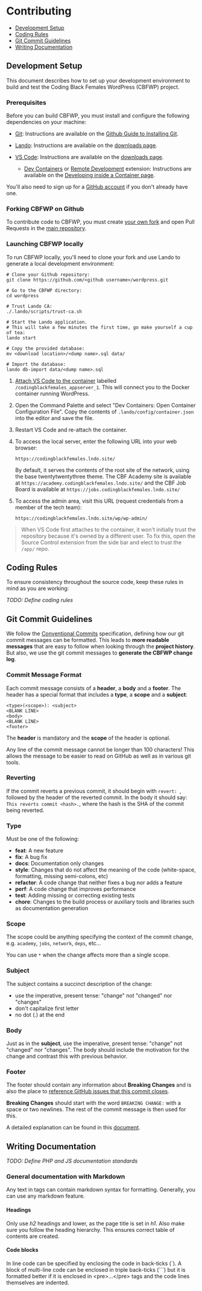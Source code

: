 # Contributing

* [Development Setup](#setup)
* [Coding Rules](#rules)
* [Git Commit Guidelines](#commits)
* [Writing Documentation](#documentation)

## <a name="setup"></a> Development Setup

This document describes how to set up your development environment to build and test the Coding Black Females WordPress (CBFWP) project.

### Prerequisites

Before you can build CBFWP, you must install and configure the following dependencies on your machine:

* [Git](https://git-scm.com): Instructions are available on the [Github Guide to Installing Git](https://github.com/git-guides/install-git).

* [Lando](https://lando.dev): Instructions are available on the [downloads page](https://lando.dev/download).

* [VS Code](https://code.visualstudio.com): Instructions are available on the [downloads page](https://code.visualstudio.com/download).

  * [Dev Containers](https://marketplace.visualstudio.com/items?itemName=ms-vscode-remote.remote-containers) or [Remote Development](https://marketplace.visualstudio.com/items?itemName=ms-vscode-remote.vscode-remote-extensionpack) extension: Instructions are available on the [Developing inside a Container page](https://code.visualstudio.com/docs/devcontainers/containers).

You'll also need to sign up for a [GitHub account](https://github.com/signup/free) if you don't already have one.

### Forking CBFWP on Github

To contribute code to CBFWP, you must create [your own fork](https://help.github.com/forking) and open Pull Requests in the [main repository](https://github.com/CodingBlackFemales/wordpress).

### Launching CBFWP locally

To run CBFWP locally, you'll need to clone your fork and use Lando to generate a local development environment:

```shell
# Clone your Github repository:
git clone https://github.com/<github username>/wordpress.git

# Go to the CBFWP directory:
cd wordpress

# Trust Lando CA:
./.lando/scripts/trust-ca.sh

# Start the Lando application.
# This will take a few minutes the first time, go make yourself a cup of tea:
lando start

# Copy the provided database:
mv <download location>/<dump name>.sql data/

# Import the database:
lando db-import data/<dump name>.sql
```

1. [Attach VS Code to the container](https://code.visualstudio.com/docs/devcontainers/attach-container#_attach-to-a-docker-container) labelled `/codingblackfemales_appserver_1`. This will connect you to the Docker container running WordPress.
2. Open the Command Palette and select "Dev Containers: Open Container Configuration File". Copy the contents of `.lando/config/container.json` into the editor and save the file.
3. Restart VS Code and re-attach the container.
4. To access the local server, enter the following URL into your web browser:
   ```text
   https://codingblackfemales.lndo.site/
   ```
   By default, it serves the contents of the root site of the network, using the base twentytwentythree theme. The CBF Academy site is available at `https://academy.codingblackfemales.lndo.site/` and the CBF Job Board is available at `https://jobs.codingblackfemales.lndo.site/`

5. To access the admin area, visit this URL (request credentials from a member of the tech team):
   ```text
   https://codingblackfemales.lndo.site/wp/wp-admin/
   ```

> When VS Code first attaches to the container, it won't initially trust the repository because it's owned by a different user. To fix this, open the Source Control extension from the side bar and elect to trust the `/app/` repo.

## <a name="rules"></a> Coding Rules

To ensure consistency throughout the source code, keep these rules in mind as you are working:

_TODO: Define coding rules_

## <a name="commits"></a> Git Commit Guidelines

We follow the [Conventional Commits](https://www.conventionalcommits.org/en/v1.0.0/) specification, defining how our git commit messages can be formatted.  This leads to **more readable messages** that are easy to follow when looking through the **project history**.  But also, we use the git commit messages to **generate the CBFWP change log**.

### Commit Message Format
Each commit message consists of a **header**, a **body** and a **footer**.  The header has a special format that includes a **type**, a **scope** and a **subject**:

```
<type>(<scope>): <subject>
<BLANK LINE>
<body>
<BLANK LINE>
<footer>
```

The **header** is mandatory and the **scope** of the header is optional.

Any line of the commit message cannot be longer than 100 characters! This allows the message to be easier to read on GitHub as well as in various git tools.

### Reverting
If the commit reverts a previous commit, it should begin with `revert: `, followed by the header of the reverted commit. In the body it should say: `This reverts commit <hash>.`, where the hash is the SHA of the commit being reverted.

### Type
Must be one of the following:

* **feat**: A new feature
* **fix**: A bug fix
* **docs**: Documentation only changes
* **style**: Changes that do not affect the meaning of the code (white-space, formatting, missing
  semi-colons, etc)
* **refactor**: A code change that neither fixes a bug nor adds a feature
* **perf**: A code change that improves performance
* **test**: Adding missing or correcting existing tests
* **chore**: Changes to the build process or auxiliary tools and libraries such as documentation
  generation

### Scope
The scope could be anything specifying the context of the commit change, e.g. `academy`, `jobs`, `network`, `deps`, etc...

You can use `*` when the change affects more than a single scope.

### Subject
The subject contains a succinct description of the change:

* use the imperative, present tense: "change" not "changed" nor "changes"
* don't capitalize first letter
* no dot (.) at the end

### Body
Just as in the **subject**, use the imperative, present tense: "change" not "changed" nor "changes". The body should include the motivation for the change and contrast this with previous behavior.

### Footer
The footer should contain any information about **Breaking Changes** and is also the place to [reference GitHub issues that this commit closes](https://github.blog/2013-01-22-closing-issues-via-commit-messages/).

**Breaking Changes** should start with the word `BREAKING CHANGE:` with a space or two newlines. The rest of the commit message is then used for this.

A detailed explanation can be found in this [document](https://www.conventionalcommits.org/en/v1.0.0/#specification).

## <a name="documentation"></a> Writing Documentation

_TODO: Define PHP and JS documentation standards_

### General documentation with Markdown

Any text in tags can contain markdown syntax for formatting. Generally, you can use any markdown feature.

#### Headings

Only use *h2* headings and lower, as the page title is set in *h1*. Also make sure you follow the heading hierarchy. This ensures correct table of contents are created.

#### Code blocks
In line code can be specified by enclosing the code in back-ticks (\`). A block of multi-line code can be enclosed in triple back-ticks (\`\`\`) but it is formatted better if it is enclosed in &lt;pre&gt;...&lt;/pre&gt; tags and the code lines themselves are indented.
